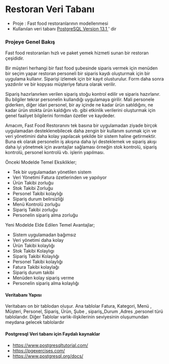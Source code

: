 # Restoran Veri Tabanı
* Proje : Fast food restoranlarının modellenmesi
* Kullanılan veri tabanı [PostgreSQL Version 13.1	](https://www.postgresql.org/) ' dir

### Projeye Genel Bakış


Fast food restoranları hızlı ve paket yemek hizmeti sunan bir restoran çeşididir.
	
Bir müşteri herhangi bir fast food şubesinde siparis vermek için menüden bir seçim yapar restoran personeli bir siparis kaydı oluşturmak için bir uygulama kullanır. Siparişi izlemek için bir kayıt olusturulur. Form daha sonra yazdırılır ve bir kopyası müşteriye fatura olarak verilir. 

Sipariş hazırlanırken verilen sipariş stoğu kontrol edilir ve siparis hazırlanır. Bu bilgiler tekrar personelin kullandığı uygulamaya girilir. Mali personele giderken, diğer idari personel, bir ay içinde ne kadar ürün satıldığını, ne kadar ürün stokta ürün kaldığını vb. gibi etkinlik verilerini oluşturmak için genel faaliyet bilgilerini formdan özetler ve kaydeder. 
	

Amacım, Fast Food Restoranını tek basına bir uygulamadan ziyade birçok uygulamadan desteklenebilecek daha zengin bir kullanım sunmak için ve veri yönetimini daha kolay yapılacak şekilde bir sistem haline getirmektir. Buna ek olarak personelin iş akışına daha iyi desteklemek ve sipariş akışı daha iyi yönetmek için avantajlar sağlaması örneğin stok kontrolü, sipariş kontrolü, personel kontrolü vb. işlerin yapılması.

Önceki Modelde Temel Eksiklikler;

*	Tek bir uygulamadan yönetilen sistem
*	Veri Yönetimi Fatura özetlerinden ve yapılıyor
*	Ürün Takibi zorluğu
*	Stok Takibi Zorluğu
*	Personel Takibi kolaylığı
*	Sipariş durum belirsizliği
*	Menü Kontrolü zorluğu
*	Sipariş Takibi zorluğu
*	Personelin sipariş alma zorluğu


Yeni Modelde Elde Edilen Temel Avantajlar;

*	Sistem uygulamadan bağımsız
*	Veri yönetimi daha kolay
*	Ürün Takibi kolaylığı
*	Stok Takibi Kolaylıgı
*	Sipariş Takibi Kolaylığı
*	Personel Takibi kolaylığı
*	Fatura Takibi kolaylağı
*	Sipariş durum takibi
*	Menüden kolay sipariş verme
*	Personelin sipariş alma kolaylığı



#### Veritabanı Yapısı

Veritabanı on bir tablodan oluşur. Ana tablolar Fatura, Kategori, Menü , Müşteri, Personel, Sipariş, Ürün, Şube , sipariş_Durum ,Adres ,personel türü tablolarıdır. Diğer Tablolar varlık-ilişkilerinin seviyesinin oluşumundan meydana gelecek tablolardır

#### Postgresql Veri tabanı için Faydalı kaynaklar

* https://www.postgresqltutorial.com/
* https://pgexercises.com/
* https://www.postgresql.org/docs/
